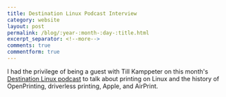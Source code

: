 ```yaml
---
title: Destination Linux Podcast Interview
category: website
layout: post
permalink: /blog/:year-:month-:day-:title.html
excerpt_separator: <!--more-->
comments: true
commentform: true
---
```


I had the privilege of being a guest with Till Kamppeter on this month's [Destination Linux podcast](https://tuxdigital.com/podcasts/destination-linux/dl-351/) to talk about printing on Linux and the history of OpenPrinting, driverless printing, Apple, and AirPrint.